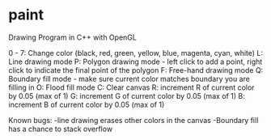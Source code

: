 # paint
Drawing Program in C++ with OpenGL

0 - 7: Change color (black, red, green, yellow, blue, magenta, cyan, white)
L: Line drawing mode
P: Polygon drawing mode
    - left click to add a point, right click to indicate the final point of the polygon
F: Free-hand drawing mode
Q: Boundary fill mode
    - make sure current color matches boundary you are filling in
O: Flood fill mode
C: Clear canvas
R: increment R of current color by 0.05 (max of 1)
G: increment G of current color by 0.05 (max of 1)
B: increment B of current color by 0.05 (max of 1)

Known bugs:
-line drawing erases other colors in the canvas
-Boundary fill has a chance to stack overflow
